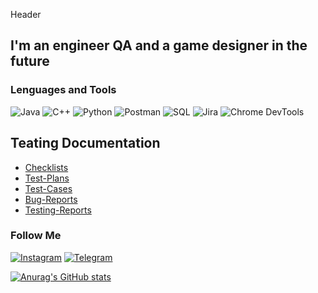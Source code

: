Header

## I'm an engineer QA and a game designer in the future

### Lenguages and Tools
![Java](https://img.shields.io/badge/-Java-090909?style=for-the-badge&logo=Java&logoColor=f89820)
![C++](https://img.shields.io/badge/-C++-090909?style=for-the-badge&logo=C%2b%2b&logoColor=6296CC)
![Python](https://img.shields.io/badge/-Python-090909?style=for-the-badge&logo=Python&logoColor=4B8BBE)
![Postman](https://img.shields.io/badge/-Postman-090909?style=for-the-badge&logo=C%2b%2b&logoColor=EF5B25)
![SQL](https://img.shields.io/badge/-SQL-090909?style=for-the-badge&logo=SQL&logoColor=00758F)
![Jira](https://img.shields.io/badge/-Jira-090909?style=for-the-badge&logo=Jira&logoColor=0052CC)
![Chrome DevTools](https://img.shields.io/badge/-ChromeDevTools-090909?style=for-the-badge&logo=ChromeDevTools&logoColor=368BD6)

## Teating Documentation
- [Checklists](https://github.com/Alex5453/checklists)
- [Test-Plans](https://github.com/Alex5453/test-plans)
- [Test-Cases](https://github.com/Alex5453/test-cases)
- [Bug-Reports](https://github.com/Alex5453/Bug-reports)
- [Testing-Reports](https://github.com/Alex5453/testing-reports)
  

### Follow Me
[![Instagram](https://img.shields.io/badge/-Instagram-090909?style=for-the-badge&logo=instagram&logoColor=B4068E)](https://instagram.com/holy_arhael)
[![Telegram](https://img.shields.io/badge/-Telegram-090909?style=for-the-badge&logo=telegram&logoColor=27A0D9)](https://t.me/badarhael)

[![Anurag's GitHub stats](https://github-readme-stats.vercel.app/api?username=Alex5453
)](https://github.com/anuraghazra/github-readme-stats)